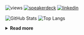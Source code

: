 ![views](https://komarev.com/ghpvc/?username=chck&color=blueviolet)
[![speakerdeck](https://img.shields.io/badge/Speaker_Deck-chck-8a2be2?style=flat-square&logo=speaker-deck)](https://speakerdeck.com/chck)
[![linkedin](https://img.shields.io/badge/LinkedIn-chck-8a2be2?style=flat-square&logo=linkedin)](https://www.linkedin.com/in/chck/)

<p align="left"> 
  <img alt="GitHub Stats" align="center" height="150" src="https://github-readme-stats-nine-umber-51.vercel.app/api?username=chck&count_private=true&show_icons=true&hide_title=true&theme=buefy" />
  <img alt="Top Langs" align="center" height="150" src="https://github-readme-stats-nine-umber-51.vercel.app/api/top-langs/?username=chck&layout=compact&count_private=true&show_icons=true&hide_title=true&theme=buefy" />
</p>

<details>
  <summary><b>Read more</b></summary>
  <br>

  <!--START_SECTION:waka-->
**🐱 My GitHub Data** 

> 📦 123.7 kB Used in GitHub's Storage 
 > 
> 🏆 160 Contributions in the Year 2025
 > 
> 💼 Opted to Hire
 > 
> 📜 133 Public Repositories 
 > 
> 🔑 24 Private Repositories 
 > 
**I'm a Night 🦉** 

```text
🌞 Morning                1129 commits        ████░░░░░░░░░░░░░░░░░░░░░   15.86 % 
🌆 Daytime                2160 commits        ████████░░░░░░░░░░░░░░░░░   30.34 % 
🌃 Evening                2016 commits        ███████░░░░░░░░░░░░░░░░░░   28.32 % 
🌙 Night                  1814 commits        ██████░░░░░░░░░░░░░░░░░░░   25.48 % 
```
📅 **I'm Most Productive on Thursday** 

```text
Monday                   1376 commits        █████░░░░░░░░░░░░░░░░░░░░   19.33 % 
Tuesday                  1060 commits        ████░░░░░░░░░░░░░░░░░░░░░   14.89 % 
Wednesday                1275 commits        ████░░░░░░░░░░░░░░░░░░░░░   17.91 % 
Thursday                 1578 commits        ██████░░░░░░░░░░░░░░░░░░░   22.17 % 
Friday                   717 commits         ███░░░░░░░░░░░░░░░░░░░░░░   10.07 % 
Saturday                 479 commits         ██░░░░░░░░░░░░░░░░░░░░░░░   06.73 % 
Sunday                   634 commits         ██░░░░░░░░░░░░░░░░░░░░░░░   08.91 % 
```


📊 **This Week I Spent My Time On** 

```text
💬 Programming Languages: 
Rust                     6 hrs               ██████░░░░░░░░░░░░░░░░░░░   25.68 % 
TOML                     5 hrs 25 mins       ██████░░░░░░░░░░░░░░░░░░░   23.23 % 
SQL                      4 hrs 54 mins       █████░░░░░░░░░░░░░░░░░░░░   20.99 % 
YAML                     4 hrs 46 mins       █████░░░░░░░░░░░░░░░░░░░░   20.42 % 
Markdown                 47 mins             █░░░░░░░░░░░░░░░░░░░░░░░░   03.39 % 

🔥 Editors: 
RustRover                17 hrs 17 mins      ██████████████████░░░░░░░   73.95 % 
Zed                      4 hrs 29 mins       █████░░░░░░░░░░░░░░░░░░░░   19.22 % 
Neovim                   1 hr 9 mins         █░░░░░░░░░░░░░░░░░░░░░░░░   04.94 % 
PyCharm                  20 mins             ░░░░░░░░░░░░░░░░░░░░░░░░░   01.46 % 
Obsidian                 5 mins              ░░░░░░░░░░░░░░░░░░░░░░░░░   00.43 % 
```

**I Mostly Code in Python** 

```text
Python                   45 repos            ████████░░░░░░░░░░░░░░░░░   33.83 % 
Jupyter Notebook         19 repos            ████░░░░░░░░░░░░░░░░░░░░░   14.29 % 
Rust                     8 repos             ██░░░░░░░░░░░░░░░░░░░░░░░   06.02 % 
Dockerfile               5 repos             █░░░░░░░░░░░░░░░░░░░░░░░░   03.76 % 
TypeScript               5 repos             █░░░░░░░░░░░░░░░░░░░░░░░░   03.76 % 
```



**Timeline**

![Lines of Code chart](https://raw.githubusercontent.com/chck/chck/main/assets/bar_graph.png)


 Last Updated on 2025-02-18 01:52 UTC
<!--END_SECTION:waka-->
</details>

